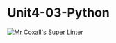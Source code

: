 # Unit4-03-Python
[![Mr Coxall's Super Linter](https://github.com/ICS3U-Programming-NoahS/Unit4-03-Python/workflows/Mr%20Coxall's%20Super%20Linter/badge.svg)](https://github.com/ICS3U-Programming-NoahS/Unit4-03-Python/actions/)
